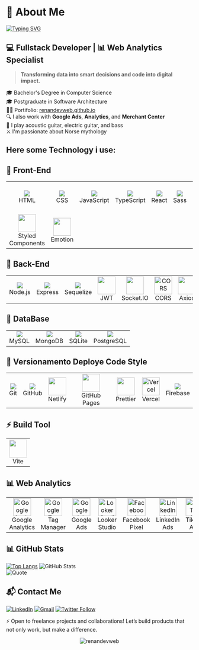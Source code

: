 # 👋 About Me

[![Typing SVG](https://readme-typing-svg.herokuapp.com?font=Fira+Code&weight=600&pause=1000&color=40C463&width=435&lines=Hi!+I'm+Renan+Salmazio)](https://git.io/typing-svg)
<h2>💻 Fullstack Developer | 📊 Web Analytics Specialist </h2>

> **Transforming data into smart decisions and code into digital impact.**

🎓  Bachelor's Degree in Computer Science  
🎓  Postgraduate in Software Architecture  
👨‍💻  Portifolio: [renandevweb.github.io](https://renandevweb.github.io/Renandevv/)  
🔍  I also work with **Google Ads**, **Analytics**, and **Merchant Center**  
🎸  I play acoustic guitar, electric guitar, and bass  
⚔️  I'm passionate about Norse mythology  


## Here some Technology i use:


## 🚀 Front-End
<table>
  <tr>
    <td align="center"><img src="https://skillicons.dev/icons?i=html&theme=dark" /><br>HTML</td>
    <td align="center"><img src="https://skillicons.dev/icons?i=css&theme=dark" /><br>CSS</td>
    <td align="center"><img src="https://skillicons.dev/icons?i=js&theme=dark" /><br>JavaScript</td>
    <td align="center"><img src="https://skillicons.dev/icons?i=ts&theme=dark" /><br>TypeScript</td>
    <td align="center"><img src="https://skillicons.dev/icons?i=react&theme=dark" /><br>React</td>
    <td align="center"><img src="https://skillicons.dev/icons?i=sass&theme=dark" /><br>Sass</td>
    <td align="center"><img src="https://skillicons.dev/icons?i=figma&theme=dark" /><br>Figma</td>
   <td align="center"><img src="https://skillicons.dev/icons?i=bootstrap&theme=dark" /><br>Bootstrap</td>
    <td align="center"><img src="https://skillicons.dev/icons?i=tailwind&theme=dark" /><br>Tailwind</td>
    <td align="center"><img src="https://cdn.jsdelivr.net/gh/devicons/devicon/icons/bulma/bulma-plain.svg" width="40" height="40"/><br>Bulma</td>
    <td align="center"><img src="https://cdn.jsdelivr.net/gh/devicons/devicon/icons/materialui/materialui-original.svg" width="40" height="40"/><br>Material UI</td>
 </tr>  
 <tr>
    <td align="center"><img src="https://skillicons.dev/icons?i=styledcomponents&theme=dark" width="48" /><br>Styled Components</td>
    <td align="center"><img src="https://emotion.sh/logo-48x48.png" width="48" /><br>Emotion</td>
   </tr>

</table>



## 🧠 Back-End
<table>
  <tr>
    <td align="center"><img src="https://skillicons.dev/icons?i=nodejs&theme=dark" /><br>Node.js</td>
    <td align="center"><img src="https://skillicons.dev/icons?i=express&theme=dark" /><br>Express</td>
    <td align="center"><img src="https://skillicons.dev/icons?i=sequelize&theme=dark" /><br>Sequelize</td>
   <td align="center">
      <img src="https://img.icons8.com/?size=100&id=rHpveptSuwDz&format=png&color=000000" width="48" /><br>JWT
    </td>
    <td align="center">
      <img src="https://cdn.worldvectorlogo.com/logos/socket-io.svg" width="48" /><br>Socket.IO
    </td>
    <td align="center">
      <img src="https://img.icons8.com/fluency-systems-filled/48/000000/firewall.png" width="48" alt="CORS" /><br>CORS
    </td>
   <td align="center"><img src="https://axios-http.com/assets/logo.svg" width="48" /><br>Axios</td>
  </tr>
</table>

## 💾 DataBase 
<table> <tr> <td align="center"> <img src="https://skillicons.dev/icons?i=mysql&theme=dark" /><br>MySQL </td> <td align="center"> <img src="https://skillicons.dev/icons?i=mongodb&theme=dark" /><br>MongoDB </td> <td align="center"> <img src="https://skillicons.dev/icons?i=sqlite&theme=dark" /><br>SQLite </td> <td align="center"> <img src="https://skillicons.dev/icons?i=postgres&theme=dark" /><br>PostgreSQL </td> </tr> </table>


## 🔧 Versionamento Deploye Code Style
<table>
  <tr>
    <td align="center"><img src="https://skillicons.dev/icons?i=git&theme=dark" /><br>Git</td>
    <td align="center"><img src="https://skillicons.dev/icons?i=github&theme=dark" /><br>GitHub</td>
    <td align="center"><img src="https://cdn.worldvectorlogo.com/logos/netlify.svg" width="48" /><br>Netlify</td>
    <td align="center"><img src="https://skillicons.dev/icons?i=github&theme=dark" width="48" /><br>GitHub Pages</td>
    <td align="center"><img src="https://prettier.io/icon.png" width="48" /><br>Prettier</td>
    <td align="center">
      <img src="https://www.svgrepo.com/show/327408/logo-vercel.svg" width="48" alt="Vercel" /><br>Vercel
    </td>
   <td align="center"><img src="https://skillicons.dev/icons?i=firebase&theme=dark" /><br>Firebase</td>

  </tr>
</table>


## ⚡ Build Tool
<table>
  <tr>
    <td align="center">
      <img src="https://cdn.worldvectorlogo.com/logos/vitejs.svg" width="48" /><br>Vite
    </td>
  </tr>
</table>

## 📊 Web Analytics
<table>
  <tr>
    <td align="center">
      <img src="https://www.google.com/images/icons/product/analytics-64.png" width="48" alt="Google Analytics" /><br>Google Analytics
    </td>
    <td align="center">
      <img src="https://www.gstatic.com/analytics-suite/header/suite/v2/ic_tag_manager.svg" width="48" alt="Google Tag Manager" /><br>Tag Manager
    </td>
    <td align="center">
      <img src="https://img.icons8.com/?size=100&id=ui4CTPMMDCFh&format=png&color=000000" width="48" alt="Google Ads" /><br>Google Ads
    </td>
    <td align="center">
      <img src="https://cdn.worldvectorlogo.com/logos/google-data-studio.svg" width="48" alt="Looker Studio" /><br>Looker Studio
    </td>
    <td align="center">
      <img src="https://upload.wikimedia.org/wikipedia/commons/1/1b/Facebook_icon.svg" width="48" alt="Facebook Pixel" /><br>Facebook Pixel
    </td>
    <td align="center">
      <img src="https://cdn.worldvectorlogo.com/logos/linkedin-icon-2.svg" width="48" alt="LinkedIn Ads" /><br>LinkedIn Ads
    </td>
   <td align="center">
  <img src="https://cdn2.iconfinder.com/data/icons/social-micon/512/tiktok-512.png" width="48" alt="TikTok Ads" /><br>TikTok Ads
</td>
  </tr>
</table>


## 📊 GitHub Stats

[![Top Langs](https://github-readme-stats.vercel.app/api/top-langs/?username=renandevweb&theme=transparent)](https://github.com/RenanDevWeb)
![GitHub Stats](https://github-readme-stats.vercel.app/api?username=renandevweb&theme=transparent&show_icons=true)<br>
![Quote](https://quotes-github-readme.vercel.app/api?type=horizontal&theme=dark?border=true)

## 📬 Contact Me

[![LinkedIn](https://img.shields.io/badge/-RenanSalmazio-blue?style=flat-square&logo=Linkedin&logoColor=white)](https://www.linkedin.com/in/renanarizasalmazio/)
[![Gmail](https://img.shields.io/badge/-renandevweb-c14438?style=flat-square&logo=Gmail&logoColor=white)](mailto:renandevweb@gmail.com)
[![Twitter Follow](https://img.shields.io/twitter/follow/renansalmazio?style=flat-square&logo=twitter&color=1DA1F2)](https://twitter.com/renansalmazio)

⚡ Open to freelance projects and collaborations!
Let’s build products that not only work, but make a difference.

<p align="center">
  <img src="https://komarev.com/ghpvc/?username=renandevweb&label=Profile%20views&color=0093d3&style=flat" alt="renandevweb" />
</p>


